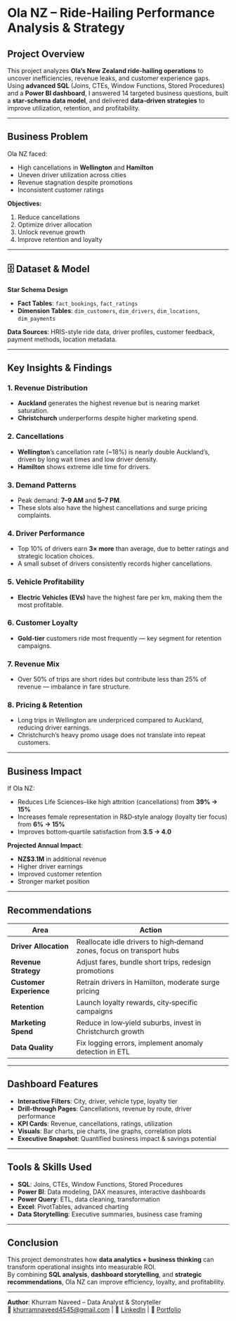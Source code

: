 #  Ola NZ – Ride‑Hailing Performance Analysis & Strategy

##  Project Overview

This project analyzes **Ola’s New Zealand ride‑hailing operations** to uncover inefficiencies, revenue leaks, and customer experience gaps.  
Using **advanced SQL** (Joins, CTEs, Window Functions, Stored Procedures) and a **Power BI dashboard**, I answered 14 targeted business questions, built a **star‑schema data model**, and delivered **data‑driven strategies** to improve utilization, retention, and profitability.

---

## Business Problem

Ola NZ faced:
- High cancellations in **Wellington** and **Hamilton**
- Uneven driver utilization across cities
- Revenue stagnation despite promotions
- Inconsistent customer ratings

**Objectives:**
1. Reduce cancellations
2. Optimize driver allocation
3. Unlock revenue growth
4. Improve retention and loyalty

---

## 🗄 Dataset & Model

**Star Schema Design**
- **Fact Tables**: `fact_bookings`, `fact_ratings`
- **Dimension Tables**: `dim_customers`, `dim_drivers`, `dim_locations`, `dim_payments`

**Data Sources**: HRIS-style ride data, driver profiles, customer feedback, payment methods, location metadata.

---

## Key Insights & Findings

### 1. Revenue Distribution

- **Auckland** generates the highest revenue but is nearing market saturation.
- **Christchurch** underperforms despite higher marketing spend.

### 2. Cancellations

- **Wellington**’s cancellation rate (~18%) is nearly double Auckland’s, driven by long wait times and low driver density.
- **Hamilton** shows extreme idle time for drivers.

### 3. Demand Patterns

- Peak demand: **7–9 AM** and **5–7 PM**.
- These slots also have the highest cancellations and surge pricing complaints.

### 4. Driver Performance

- Top 10% of drivers earn **3× more** than average, due to better ratings and strategic location choices.
- A small subset of drivers consistently records higher cancellations.

### 5. Vehicle Profitability

- **Electric Vehicles (EVs)** have the highest fare per km, making them the most profitable.

### 6. Customer Loyalty

- **Gold-tier** customers ride most frequently — key segment for retention campaigns.

### 7. Revenue Mix

- Over 50% of trips are short rides but contribute less than 25% of revenue — imbalance in fare structure.

### 8. Pricing & Retention

- Long trips in Wellington are underpriced compared to Auckland, reducing driver earnings.
- Christchurch’s heavy promo usage does not translate into repeat customers.

---

## Business Impact

If Ola NZ:

- Reduces Life Sciences–like high attrition (cancellations) from **39% → 15%**
- Increases female representation in R&D‑style analogy (loyalty tier focus) from **6% → 15%**
- Improves bottom‑quartile satisfaction from **3.5 → 4.0**

**Projected Annual Impact**:
- **NZ$3.1M** in additional revenue
- Higher driver earnings
- Improved customer retention
- Stronger market position

---

##  Recommendations

| Area                  | Action                                                                 |
|-----------------------|------------------------------------------------------------------------|
| **Driver Allocation** | Reallocate idle drivers to high‑demand zones, focus on transport hubs  |
| **Revenue Strategy**  | Adjust fares, bundle short trips, redesign promotions                  |
| **Customer Experience** | Retrain drivers in Hamilton, moderate surge pricing                   |
| **Retention**         | Launch loyalty rewards, city‑specific campaigns                        |
| **Marketing Spend**   | Reduce in low‑yield suburbs, invest in Christchurch growth             |
| **Data Quality**      | Fix logging errors, implement anomaly detection in ETL                 |

---

## Dashboard Features
- **Interactive Filters**: City, driver, vehicle type, loyalty tier
- **Drill‑through Pages**: Cancellations, revenue by route, driver performance
- **KPI Cards**: Revenue, cancellations, ratings, utilization
- **Visuals**: Bar charts, pie charts, line graphs, correlation plots
- **Executive Snapshot**: Quantified business impact & savings potential

---

##  Tools & Skills Used
- **SQL**: Joins, CTEs, Window Functions, Stored Procedures
- **Power BI**: Data modeling, DAX measures, interactive dashboards
- **Power Query**: ETL, data cleaning, transformation
- **Excel**: PivotTables, advanced charting
- **Data Storytelling**: Executive summaries, business case framing

---

## Conclusion
This project demonstrates how **data analytics + business thinking** can transform operational insights into measurable ROI.  
By combining **SQL analysis**, **dashboard storytelling**, and **strategic recommendations**, Ola NZ can improve efficiency, loyalty, and profitability.

---

**Author**: Khurram Naveed – Data Analyst & Storyteller  
📧 khurramnaveed4545@gmail.com | 🔗 [LinkedIn](#) | 📂 [Portfolio](#)


